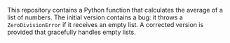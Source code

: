 This repository contains a Python function that calculates the average of a list of numbers.  The initial version contains a bug: it throws a `ZeroDivisionError` if it receives an empty list. A corrected version is provided that gracefully handles empty lists.
